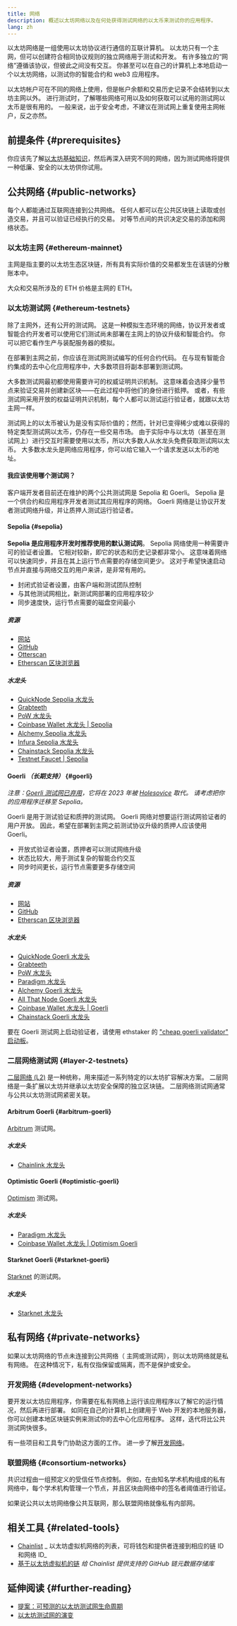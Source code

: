 ```yaml
---
title: 网络
description: 概述以太坊网络以及在何处获得测试网络的以太币来测试你的应用程序。
lang: zh
---
```


以太坊网络是一组使用以太坊协议进行通信的互联计算机。 以太坊只有一个主网，但可以创建符合相同协议规则的独立网络用于测试和开发。 有许多独立的“网络”遵循该协议，但彼此之间没有交互。 你甚至可以在自己的计算机上本地启动一个以太坊网络，以测试你的智能合约和 web3 应用程序。

以太坊帐户可在不同的网络上使用，但是帐户余额和交易历史记录不会结转到以太坊主网以外。 进行测试时，了解哪些网络可用以及如何获取可以试用的测试网以太币是很有用的。 一般来说，出于安全考虑，不建议在测试网上重复使用主网帐户，反之亦然。

## 前提条件 \{#prerequisites}

你应该先了解[以太坊基础知识](/developers/docs/intro-to-ethereum/)，然后再深入研究不同的网络，因为测试网络将提供一种低廉、安全的以太坊供你试用。

## 公共网络 \{#public-networks}

每个人都能通过互联网连接到公共网络。 任何人都可以在公共区块链上读取或创造交易，并且可以验证已经执行的交易。 对等节点间的共识决定交易的添加和网络状态。

### 以太坊主网 \{#ethereum-mainnet}

主网是指主要的以太坊生态区块链，所有具有实际价值的交易都发生在该链的分散账本中。

大众和交易所涉及的 ETH 价格是主网的 ETH。

### 以太坊测试网 \{#ethereum-testnets}

除了主网外，还有公开的测试网。 这是一种模拟生态环境的网络，协议开发者或智能合约开发者可以使用它们测试尚未部署在主网上的协议升级和智能合约。 你可以把它看作生产与装配服务器的模拟。

在部署到主网之前，你应该在测试网测试编写的任何合约代码。 在与现有智能合约集成的去中心化应用程序中，大多数项目将副本部署到测试网。

大多数测试网最初都使用需要许可的权威证明共识机制。 这意味着会选择少量节点来验证交易并创建新区块——在此过程中将他们的身份进行抵押。 或者，有些测试网采用开放的权益证明共识机制，每个人都可以测试运行验证者，就跟以太坊主网一样。

测试网上的以太币被认为是没有实际价值的；然而，针对已变得稀少或难以获得的特定类型测试网以太币，仍存在一些交易市场。 由于实际中与以太坊（甚至在测试网上）进行交互时需要使用以太币，所以大多数人从水龙头免费获取测试网以太币。 大多数水龙头是网络应用程序，你可以给它输入一个请求发送以太币的地址。

#### 我应该使用哪个测试网？

客户端开发者目前还在维护的两个公共测试网是 Sepolia 和 Goerli。 Sepolia 是一个供合约和应用程序开发者测试其应用程序的网络。 Goerli 网络是让协议开发者测试网络升级，并让质押人测试运行验证者。

#### Sepolia \{#sepolia}

**Sepolia 是应用程序开发时推荐使用的默认测试网**。 Sepolia 网络使用一种需要许可的验证者设置。 它相对较新，即它的状态和历史记录都非常小。 这意味着网络可以快速同步，并且在其上运行节点需要的存储空间更少。 这对于希望快速启动节点并直接与网络交互的用户来讲，是非常有用的。

- 封闭式验证者设置，由客户端和测试团队控制
- 与其他测试网相比，新测试网部署的应用程序较少
- 同步速度快，运行节点需要的磁盘空间最小

##### 资源

- [网站](https://sepolia.dev/)
- [GitHub](https://github.com/eth-clients/sepolia)
- [Otterscan](https://sepolia.otterscan.io/)
- [Etherscan 区块浏览器](https://sepolia.etherscan.io)

##### 水龙头

- [QuickNode Sepolia 水龙头](https://faucet.quicknode.com/drip)
- [Grabteeth](https://grabteeth.xyz/)
- [PoW 水龙头](https://sepolia-faucet.pk910.de/)
- [Coinbase Wallet 水龙头 | Sepolia](https://coinbase.com/faucets/ethereum-sepolia-faucet)
- [Alchemy Sepolia 水龙头](https://sepoliafaucet.com/)
- [Infura Sepolia 水龙头](https://www.infura.io/faucet)
- [Chainstack Sepolia 水龙头](https://faucet.chainstack.com/sepolia-faucet)
- [Testnet Faucet | Sepolia](https://testnet-faucet.com/sepolia/)

#### Goerli _（长期支持）_ \{#goerli}

_注意：[Goerli 测试网已弃用](https://ethereum-magicians.org/t/proposal-predictable-ethereum-testnet-lifecycle/11575/17)，它将在 2023 年被 [Holesovice](https://github.com/eth-clients/holesovice) 取代。 请考虑把你的应用程序迁移至 Sepolia。_

Goerli 是用于测试验证和质押的测试网。 Goerli 网络对想要运行测试网验证者的用户开放。 因此，希望在部署到主网之前测试协议升级的质押人应该使用 Goerli。

- 开放式验证者设置，质押者可以测试网络升级
- 状态比较大，用于测试复杂的智能合约交互
- 同步时间更长，运行节点需要更多存储空间

##### 资源

- [网站](https://goerli.net/)
- [GitHub](https://github.com/eth-clients/goerli)
- [Etherscan 区块浏览器](https://goerli.etherscan.io)

##### 水龙头

- [QuickNode Goerli 水龙头](https://faucet.quicknode.com/drip)
- [Grabteeth](https://grabteeth.xyz/)
- [PoW 水龙头](https://goerli-faucet.pk910.de/)
- [Paradigm 水龙头](https://faucet.paradigm.xyz/)
- [Alchemy Goerli 水龙头](https://goerlifaucet.com/)
- [All That Node Goerli 水龙头](https://www.allthatnode.com/faucet/ethereum.dsrv)
- [Coinbase Wallet 水龙头 | Goerli](https://coinbase.com/faucets/ethereum-goerli-faucet)
- [Chainstack Goerli 水龙头](https://faucet.chainstack.com/goerli-faucet)

要在 Goerli 测试网上启动验证者，请使用 ethstaker 的 ["cheap goerli validator" 启动板](https://goerli.launchpad.ethstaker.cc/en/)。

### 二层网络测试网 \{#layer-2-testnets}

[二层网络 (L2)](/layer-2/) 是一种统称，用来描述一系列特定的以太坊扩容解决方案。 二层网络是一条扩展以太坊并继承以太坊安全保障的独立区块链。 二层网络测试网通常与公共以太坊测试网紧密关联。

#### Arbitrum Goerli \{#arbitrum-goerli}

[Arbitrum](https://arbitrum.io/) 测试网。

##### 水龙头

- [Chainlink 水龙头](https://faucets.chain.link/)

#### Optimistic Goerli \{#optimistic-goerli}

[Optimism](https://www.optimism.io/) 测试网。

##### 水龙头

- [Paradigm 水龙头](https://faucet.paradigm.xyz/)
- [Coinbase Wallet 水龙头 | Optimism Goerli](https://coinbase.com/faucets/optimism-goerli-faucet)

#### Starknet Goerli \{#starknet-goerli}

[Starknet](https://www.starknet.io) 的测试网。

##### 水龙头

- [Starknet 水龙头](https://faucet.goerli.starknet.io)

## 私有网络 \{#private-networks}

如果以太坊网络的节点未连接到公共网络（ 主网或测试网），则以太坊网络就是私有网络。 在这种情况下，私有仅指保留或隔离，而不是保护或安全。

### 开发网络 \{#development-networks}

要开发以太坊应用程序，你需要在私有网络上运行该应用程序以了解它的运行情况，然后再进行部署。 如同在自己的计算机上创建用于 Web 开发的本地服务器，你可以创建本地区块链实例来测试你的去中心化应用程序。 这样，迭代将比公共测试网快很多。

有一些项目和工具专门协助这方面的工作。 进一步了解[开发网络](/developers/docs/development-networks/)。

### 联盟网络 \{#consortium-networks}

共识过程由一组预定义的受信任节点控制。 例如，在由知名学术机构组成的私有网络中，每个学术机构管理一个节点，并且区块由网络中的签名者阈值进行验证。

如果说公共以太坊网络像公共互联网，那么联盟网络就像私有内部网。

## 相关工具 \{#related-tools}

- [Chainlist](https://chainlist.org/) _ 以太坊虚拟机网络的列表，可将钱包和提供者连接到相应的链 ID 和网络 ID_
- [基于以太坊虚拟机的链](https://github.com/ethereum-lists/chains) _给 Chainlist 提供支持的 GitHub 链元数据存储库_

## 延伸阅读 \{#further-reading}

- [提案：可预测的以太坊测试网生命周期](https://ethereum-magicians.org/t/proposal-predictable-ethereum-testnet-lifecycle/11575/17)
- [以太坊测试网的演变](https://etherworld.co/2022/08/19/the-evolution-of-ethereum-testnet/)
